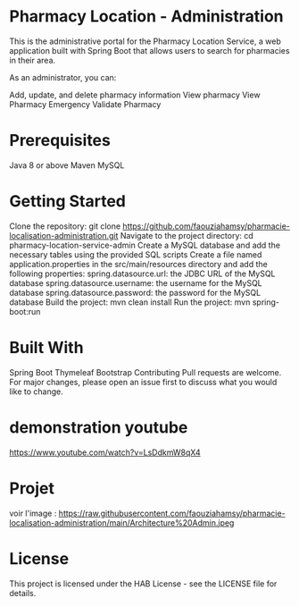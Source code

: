 # Pharmacy Location - Administration
This is the administrative portal for the Pharmacy Location Service, a web application built with Spring Boot that allows users to search for pharmacies in their area.

As an administrator, you can:

Add, update, and delete pharmacy information
View pharmacy
View Pharmacy Emergency
Validate Pharmacy

# Prerequisites
Java 8 or above
Maven
MySQL
# Getting Started
Clone the repository: git clone https://github.com/faouziahamsy/pharmacie-localisation-administration.git
Navigate to the project directory: cd pharmacy-location-service-admin
Create a MySQL database and add the necessary tables using the provided SQL scripts
Create a file named application.properties in the src/main/resources directory and add the following properties:
spring.datasource.url: the JDBC URL of the MySQL database
spring.datasource.username: the username for the MySQL database
spring.datasource.password: the password for the MySQL database
Build the project: mvn clean install
Run the project: mvn spring-boot:run
# Built With
Spring Boot
Thymeleaf
Bootstrap
Contributing
Pull requests are welcome. For major changes, please open an issue first to discuss what you would like to change.
# demonstration youtube
https://www.youtube.com/watch?v=LsDdkmW8qX4
# Projet 
voir l'image : https://raw.githubusercontent.com/faouziahamsy/pharmacie-localisation-administration/main/Architecture%20Admin.jpeg
# License
This project is licensed under the HAB License - see the LICENSE file for details.
